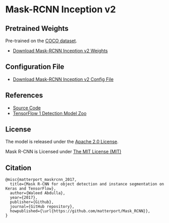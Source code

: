 # Mask-RCNN Inception v2

## Pretrained Weights

Pre-trained on the [COCO dataset](https://cocodataset.org).

- [Download Mask-RCNN Inception v2 Weights](http://download.tensorflow.org/models/object_detection/mask_rcnn_inception_v2_coco_2018_01_28.tar.gz)

## Configuration File

- [Download Mask-RCNN Inception v2 Config File](https://github.com/opencv/opencv_extra/raw/4.x/testdata/dnn/mask_rcnn_inception_v2_coco_2018_01_28.pbtxt)

## References

- [Source Code](https://github.com/matterport/Mask_RCNN)
- [TensorFlow 1 Detection Model Zoo](https://github.com/tensorflow/models/blob/master/research/object_detection/g3doc/tf1_detection_zoo.md)

## License

The model is released under the [Apache 2.0 License](https://github.com/tensorflow/models/blob/master/LICENSE).

Mask R-CNN is Licensed under [The MIT License (MIT)](https://github.com/matterport/Mask_RCNN/blob/master/LICENSE)

## Citation
```text
@misc{matterport_maskrcnn_2017,
  title={Mask R-CNN for object detection and instance segmentation on Keras and TensorFlow},
  author={Waleed Abdulla},
  year={2017},
  publisher={Github},
  journal={GitHub repository},
  howpublished={\url{https://github.com/matterport/Mask_RCNN}},
}
```